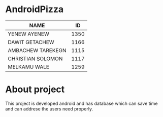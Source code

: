 # AndroidPizza

  NAME              |      ID
  ------------      | -------------
 YENEW AYENEW       |          1350
 DAWIT GETACHEW     |         1166
 AMBACHEW TAREKEGN  |         1115
 CHRISTIAN SOLOMON  |         1117
 MELKAMU WALE       |         1259


# About project
This project is developed android and has database
which can save time and can addrese the users need 
properly.



